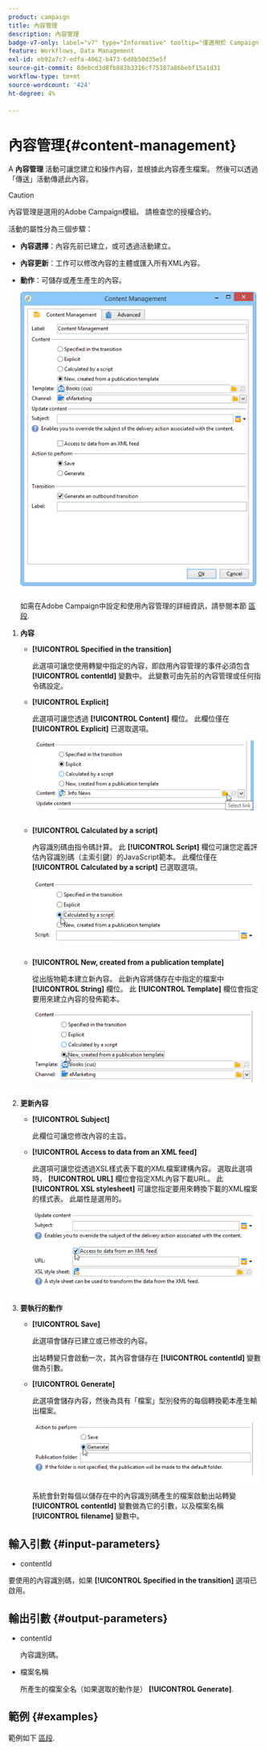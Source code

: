 ```yaml
---
product: campaign
title: 內容管理
description: 內容管理
badge-v7-only: label="v7" type="Informative" tooltip="僅適用於 Campaign Classic v7"
feature: Workflows, Data Management
exl-id: eb92a7c7-edfa-4062-b473-6d8b50d35e5f
source-git-commit: 8debcd3d8fb883b3316cf75187a86bebf15a1d31
workflow-type: tm+mt
source-wordcount: '424'
ht-degree: 4%

---
```


# 內容管理{#content-management}



A **內容管理** 活動可讓您建立和操作內容，並根據此內容產生檔案。 然後可以透過「傳送」活動傳遞此內容。

>[!CAUTION]
>
>內容管理是選用的Adobe Campaign模組。 請檢查您的授權合約。

活動的屬性分為三個步驟：

* **內容選擇**：內容先前已建立，或可透過活動建立。
* **內容更新**：工作可以修改內容的主體或匯入所有XML內容。
* **動作**：可儲存或產生產生的內容。

  ![](assets/content_mgmt_edit.png)

  如需在Adobe Campaign中設定和使用內容管理的詳細資訊，請參閱本節 [區段](../../delivery/using/about-content-management.md).

1. **內容**

   * **[!UICONTROL Specified in the transition]**

     此選項可讓您使用轉變中指定的內容，即啟用內容管理的事件必須包含 **[!UICONTROL contentId]** 變數中。 此變數可由先前的內容管理或任何指令碼設定。

   * **[!UICONTROL Explicit]**

     此選項可讓您透過 **[!UICONTROL Content]** 欄位。 此欄位僅在 **[!UICONTROL Explicit]** 已選取選項。

     ![](assets/content_mgmt_explicit.png)

   * **[!UICONTROL Calculated by a script]**

     內容識別碼由指令碼計算。 此 **[!UICONTROL Script]** 欄位可讓您定義評估內容識別碼（主索引鍵）的JavaScript範本。 此欄位僅在 **[!UICONTROL Calculated by a script]** 已選取選項。

     ![](assets/content_mgmt_script.png)

   * **[!UICONTROL New, created from a publication template]**

     從出版物範本建立新內容。 此新內容將儲存在中指定的檔案中 **[!UICONTROL String]** 欄位。 此 **[!UICONTROL Template]** 欄位會指定要用來建立內容的發佈範本。

     ![](assets/content_mgmt_new.png)

1. **更新內容**

   * **[!UICONTROL Subject]**

     此欄位可讓您修改內容的主旨。

   * **[!UICONTROL Access to data from an XML feed]**

     此選項可讓您從透過XSL樣式表下載的XML檔案建構內容。 選取此選項時， **[!UICONTROL URL]** 欄位會指定XML內容下載URL。 此 **[!UICONTROL XSL stylesheet]** 可讓您指定要用來轉換下載的XML檔案的樣式表。 此屬性是選用的。

     ![](assets/content_mgmt_xmlcontent.png)

1. **要執行的動作**

   * **[!UICONTROL Save]**

     此選項會儲存已建立或已修改的內容。

     出站轉變只會啟動一次，其內容會儲存在 **[!UICONTROL contentId]** 變數做為引數。

   * **[!UICONTROL Generate]**

     此選項會儲存內容，然後為具有「檔案」型別發佈的每個轉換範本產生輸出檔案。

     ![](assets/content_mgmt_generate.png)

     系統會針對每個以儲存在中的內容識別碼產生的檔案啟動出站轉變 **[!UICONTROL contentId]** 變數做為它的引數，以及檔案名稱 **[!UICONTROL filename]** 變數中。

## 輸入引數 {#input-parameters}

* contentId

要使用的內容識別碼，如果 **[!UICONTROL Specified in the transition]** 選項已啟用。

## 輸出引數 {#output-parameters}

* contentId

  內容識別碼。

* 檔案名稱

  所產生的檔案全名（如果選取的動作是） **[!UICONTROL Generate]**.

## 範例 {#examples}

範例如下 [區段](../../delivery/using/automating-via-workflows.md#examples).
